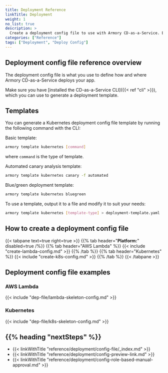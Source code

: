 ```yaml
---
title: Deployment Reference
linkTitle: Deployment
weight: 1
no_list: true
description: >
  Create a deployment config file to use with Armory CD-as-a-Service. Browse the deployment config file reference. Learn how to configure preview links and role-based manual approvals.
categories: ["Reference"]
tags: ["Deployment", "Deploy Config"]
---
```


## Deployment config file reference overview

The deployment config file is what you use to define how and where Armory CD-as-a-Service deploys your app.

Make sure you have [installed the CD-as-a-Service CLI]({{< ref "cli" >}}), which you can use to generate a deployment template.

## Templates

You can generate a Kubernetes deployment config file template by running the following command with the CLI:

Basic template:

```bash
armory template kubernetes [command]
```
where `command` is the type of template.
</br>

Automated canary analysis template:

```bash
armory template kubernetes canary -f automated
```

Blue/green deployment template:

```bash
armory template kubernetes bluegreen
```

To use a template, output it to a file and modify it to suit your needs:

```bash
armory template kubernetes [template-type] > deployment-template.yaml
```


## How to create a deployment config file

{{< tabpane text=true right=true >}}
{{% tab header="**Platform:**" disabled=true /%}}
{{% tab header="AWS Lambda" %}}
{{< include "create-lambda-config.md" >}}
{{% /tab %}}
{{% tab header="Kubernetes" %}}
{{< include "create-k8s-config.md" >}}
{{% /tab %}}
{{< /tabpane >}}



## Deployment config file examples

### AWS Lambda

{{< include "dep-file/lambda-skeleton-config.md" >}}

### Kubernetes

{{< include "dep-file/k8s-skeleton-config.md" >}}

## {{% heading "nextSteps" %}}

* {{< linkWithTitle "reference/deployment/config-file/_index.md" >}}
* {{< linkWithTitle "reference/deployment/config-preview-link.md" >}}
* {{< linkWithTitle "reference/deployment/config-role-based-manual-approval.md" >}}